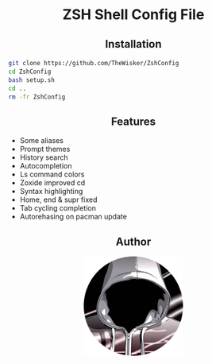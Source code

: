 <h1 align="center">ZSH Shell Config File</h1>

<h2 align="center">Installation</h2>

```bash
git clone https://github.com/TheWisker/ZshConfig
cd ZshConfig
bash setup.sh
cd ..
rm -fr ZshConfig
```


<h2 align="center">Features</h2>

* Some aliases
* Prompt themes
* History search
* Autocompletion
* Ls command colors
* Zoxide improved cd
* Syntax highlighting
* Home, end & supr fixed
* Tab cycling completion
* Autorehasing on pacman update

<h2 align="center">Author</h2>
<div align="center">
    <img width="200" height="200" src="https://github.com/TheWisker/FormatterJS/blob/master/assets/profile.png"></img>
</div>
